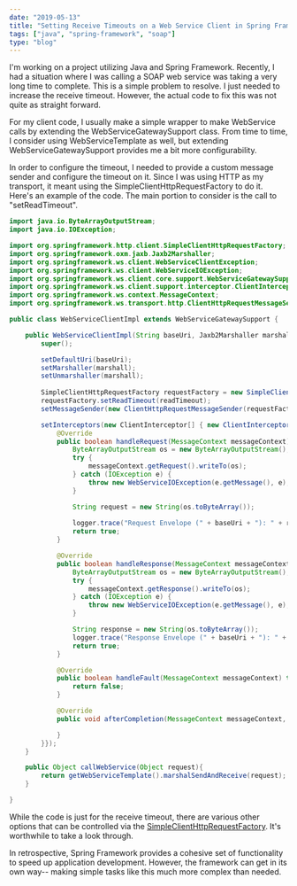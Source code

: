 ```yaml
--- 
date: "2019-05-13"
title: "Setting Receive Timeouts on a Web Service Client in Spring Framework"
tags: ["java", "spring-framework", "soap"]
type: "blog"
---
```


I'm working on a project utilizing Java and Spring Framework. Recently, I had a situation where I was calling a SOAP web service was taking a very long time to complete.  This is a simple problem to resolve.  I just needed to increase the receive timeout.  However, the actual code to fix this was not quite as straight forward.

For my client code, I usually make a simple wrapper to make WebService calls by extending the WebServiceGatewaySupport class. From time to time, I consider using WebServiceTemplate as well, but extending WebServiceGatewaySupport provides me a bit more configurability.

In order to configure the timeout, I needed to provide a custom message sender and configure the timeout on it.  Since I was using HTTP as my transport, it meant using the SimpleClientHttpRequestFactory to do it.  Here's an example of the code. The main portion to consider is the call to "setReadTimeout".

```java
import java.io.ByteArrayOutputStream;
import java.io.IOException;

import org.springframework.http.client.SimpleClientHttpRequestFactory;
import org.springframework.oxm.jaxb.Jaxb2Marshaller;
import org.springframework.ws.client.WebServiceClientException;
import org.springframework.ws.client.WebServiceIOException;
import org.springframework.ws.client.core.support.WebServiceGatewaySupport;
import org.springframework.ws.client.support.interceptor.ClientInterceptor;
import org.springframework.ws.context.MessageContext;
import org.springframework.ws.transport.http.ClientHttpRequestMessageSender;

public class WebServiceClientImpl extends WebServiceGatewaySupport {

    public WebServiceClientImpl(String baseUri, Jaxb2Marshaller marshall, int readTimeout) {
        super();

        setDefaultUri(baseUri);
        setMarshaller(marshall);
        setUnmarshaller(marshall);
        
        SimpleClientHttpRequestFactory requestFactory = new SimpleClientHttpRequestFactory();
        requestFactory.setReadTimeout(readTimeout);
        setMessageSender(new ClientHttpRequestMessageSender(requestFactory));

        setInterceptors(new ClientInterceptor[] { new ClientInterceptor() {
            @Override
            public boolean handleRequest(MessageContext messageContext) throws WebServiceClientException {
                ByteArrayOutputStream os = new ByteArrayOutputStream();
                try {
                    messageContext.getRequest().writeTo(os);
                } catch (IOException e) {
                    throw new WebServiceIOException(e.getMessage(), e);
                }

                String request = new String(os.toByteArray());
                
                logger.trace("Request Envelope (" + baseUri + "): " + request);
                return true;
            }

            @Override
            public boolean handleResponse(MessageContext messageContext) throws WebServiceClientException {
                ByteArrayOutputStream os = new ByteArrayOutputStream();
                try {
                    messageContext.getResponse().writeTo(os);
                } catch (IOException e) {
                    throw new WebServiceIOException(e.getMessage(), e);
                }

                String response = new String(os.toByteArray());
                logger.trace("Response Envelope (" + baseUri + "): " + response);
                return true;
            }

            @Override
            public boolean handleFault(MessageContext messageContext) throws WebServiceClientException {
                return false;
            }

            @Override
            public void afterCompletion(MessageContext messageContext, Exception ex) throws WebServiceClientException {

            }
        }});
    }

    public Object callWebService(Object request){
        return getWebServiceTemplate().marshalSendAndReceive(request);
    }

}
```

While the code is just for the receive timeout, there are various other options that can be controlled via the [SimpleClientHttpRequestFactory](https://docs.spring.io/spring-framework/docs/current/javadoc-api/org/springframework/http/client/SimpleClientHttpRequestFactory.html). It's worthwhile to take a look through.

In retrospective, Spring Framework provides a cohesive set of functionality to speed up application development. However, the framework can get in its own way-- making simple tasks like this much more complex than needed.